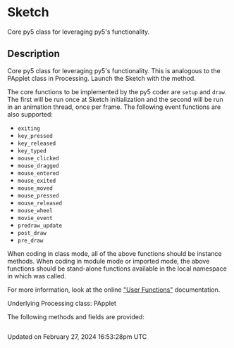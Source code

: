 # Sketch

Core py5 class for leveraging py5's functionality.

## Description

Core py5 class for leveraging py5's functionality. This is analogous to the PApplet class in Processing. Launch the Sketch with the [](sketch_run_sketch) method.

The core functions to be implemented by the py5 coder are `setup` and `draw`. The first will be run once at Sketch initialization and the second will be run in an animation thread, once per frame. The following event functions are also supported:

* `exiting`
* `key_pressed`
* `key_released`
* `key_typed`
* `mouse_clicked`
* `mouse_dragged`
* `mouse_entered`
* `mouse_exited`
* `mouse_moved`
* `mouse_pressed`
* `mouse_released`
* `mouse_wheel`
* `movie_event`
* `predraw_update`
* `post_draw`
* `pre_draw`

When coding in class mode, all of the above functions should be instance methods. When coding in module mode or imported mode, the above functions should be stand-alone functions available in the local namespace in which [](sketch_run_sketch) was called.

For more information, look at the online ["User Functions"](/content/user_functions) documentation.

Underlying Processing class: PApplet

The following methods and fields are provided:

```{include} include_sketch.md
```

Updated on February 27, 2024 16:53:28pm UTC
